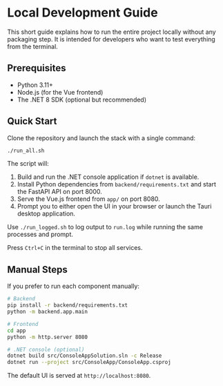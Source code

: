 # Local Development Guide

This short guide explains how to run the entire project locally without any packaging step. It is intended for developers who want to test everything from the terminal.

## Prerequisites

- Python 3.11+
- Node.js (for the Vue frontend)
- The .NET 8 SDK (optional but recommended)

## Quick Start

Clone the repository and launch the stack with a single command:

```bash
./run_all.sh
```

The script will:

1. Build and run the .NET console application if `dotnet` is available.
2. Install Python dependencies from `backend/requirements.txt` and start the FastAPI API on port 8000.
3. Serve the Vue.js frontend from `app/` on port 8080.
4. Prompt you to either open the UI in your browser or launch the Tauri desktop application.

Use `./run_logged.sh` to log output to `run.log` while running the same processes and prompt.

Press `Ctrl+C` in the terminal to stop all services.

## Manual Steps

If you prefer to run each component manually:

```bash
# Backend
pip install -r backend/requirements.txt
python -m backend.app.main

# Frontend
cd app
python -m http.server 8080

# .NET console (optional)
dotnet build src/ConsoleAppSolution.sln -c Release
dotnet run --project src/ConsoleApp/ConsoleApp.csproj
```

The default UI is served at `http://localhost:8080`.
